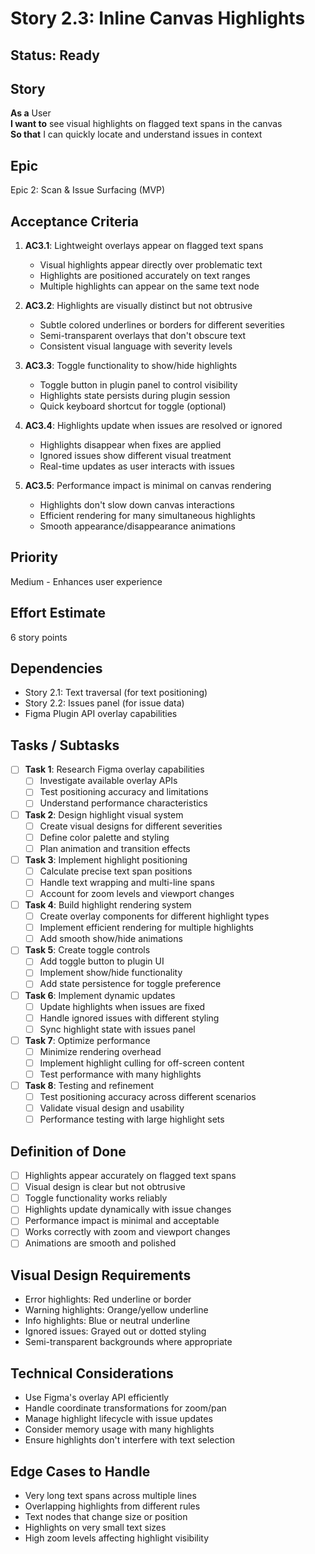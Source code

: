 # Story 2.3: Inline Canvas Highlights

## Status: Ready

## Story
**As a** User  
**I want to** see visual highlights on flagged text spans in the canvas  
**So that** I can quickly locate and understand issues in context

## Epic
Epic 2: Scan & Issue Surfacing (MVP)

## Acceptance Criteria
1. **AC3.1**: Lightweight overlays appear on flagged text spans
   - Visual highlights appear directly over problematic text
   - Highlights are positioned accurately on text ranges
   - Multiple highlights can appear on the same text node

2. **AC3.2**: Highlights are visually distinct but not obtrusive
   - Subtle colored underlines or borders for different severities
   - Semi-transparent overlays that don't obscure text
   - Consistent visual language with severity levels

3. **AC3.3**: Toggle functionality to show/hide highlights
   - Toggle button in plugin panel to control visibility
   - Highlights state persists during plugin session
   - Quick keyboard shortcut for toggle (optional)

4. **AC3.4**: Highlights update when issues are resolved or ignored
   - Highlights disappear when fixes are applied
   - Ignored issues show different visual treatment
   - Real-time updates as user interacts with issues

5. **AC3.5**: Performance impact is minimal on canvas rendering
   - Highlights don't slow down canvas interactions
   - Efficient rendering for many simultaneous highlights
   - Smooth appearance/disappearance animations

## Priority
Medium - Enhances user experience

## Effort Estimate
6 story points

## Dependencies
- Story 2.1: Text traversal (for text positioning)
- Story 2.2: Issues panel (for issue data)
- Figma Plugin API overlay capabilities

## Tasks / Subtasks
- [ ] **Task 1**: Research Figma overlay capabilities
  - [ ] Investigate available overlay APIs
  - [ ] Test positioning accuracy and limitations
  - [ ] Understand performance characteristics

- [ ] **Task 2**: Design highlight visual system
  - [ ] Create visual designs for different severities
  - [ ] Define color palette and styling
  - [ ] Plan animation and transition effects

- [ ] **Task 3**: Implement highlight positioning
  - [ ] Calculate precise text span positions
  - [ ] Handle text wrapping and multi-line spans
  - [ ] Account for zoom levels and viewport changes

- [ ] **Task 4**: Build highlight rendering system
  - [ ] Create overlay components for different highlight types
  - [ ] Implement efficient rendering for multiple highlights
  - [ ] Add smooth show/hide animations

- [ ] **Task 5**: Create toggle controls
  - [ ] Add toggle button to plugin UI
  - [ ] Implement show/hide functionality
  - [ ] Add state persistence for toggle preference

- [ ] **Task 6**: Implement dynamic updates
  - [ ] Update highlights when issues are fixed
  - [ ] Handle ignored issues with different styling
  - [ ] Sync highlight state with issues panel

- [ ] **Task 7**: Optimize performance
  - [ ] Minimize rendering overhead
  - [ ] Implement highlight culling for off-screen content
  - [ ] Test performance with many highlights

- [ ] **Task 8**: Testing and refinement
  - [ ] Test positioning accuracy across different scenarios
  - [ ] Validate visual design and usability
  - [ ] Performance testing with large highlight sets

## Definition of Done
- [ ] Highlights appear accurately on flagged text spans
- [ ] Visual design is clear but not obtrusive
- [ ] Toggle functionality works reliably
- [ ] Highlights update dynamically with issue changes
- [ ] Performance impact is minimal and acceptable
- [ ] Works correctly with zoom and viewport changes
- [ ] Animations are smooth and polished

## Visual Design Requirements
- Error highlights: Red underline or border
- Warning highlights: Orange/yellow underline
- Info highlights: Blue or neutral underline
- Ignored issues: Grayed out or dotted styling
- Semi-transparent backgrounds where appropriate

## Technical Considerations
- Use Figma's overlay API efficiently
- Handle coordinate transformations for zoom/pan
- Manage highlight lifecycle with issue updates
- Consider memory usage with many highlights
- Ensure highlights don't interfere with text selection

## Edge Cases to Handle
- Very long text spans across multiple lines
- Overlapping highlights from different rules
- Text nodes that change size or position
- Highlights on very small text sizes
- High zoom levels affecting highlight visibility
